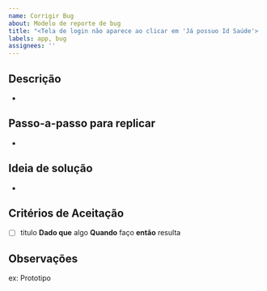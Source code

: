 ```yaml
---
name: Corrigir Bug
about: Modelo de reporte de bug
title: "<Tela de login não aparece ao clicar em 'Já possuo Id Saúde'> ..."
labels: app, bug
assignees: ''
---
```


## Descrição

-

## Passo-a-passo para replicar

-

## Ideia de solução

-

## Critérios de Aceitação

- [ ] titulo
**Dado que** algo
**Quando** faço
**então** resulta

## Observações

ex: Prototipo
